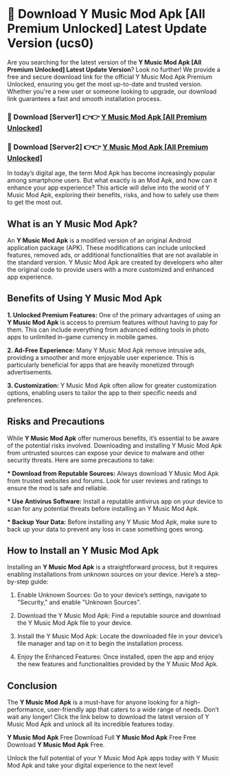 # 🤖 Download Y Music Mod Apk [All Premium Unlocked] Latest Update Version (ucs0)

Are you searching for the latest version of the <strong>Y Music Mod Apk [All Premium Unlocked] Latest Update Version</strong>? Look no further! We provide a free and secure download link for the official Y Music Mod Apk Premium Unlocked, ensuring you get the most up-to-date and trusted version. Whether you're a new user or someone looking to upgrade, our download link guarantees a fast and smooth installation process.


<h3>📌 Download [Server1] 👉👉 <a href="https://hapymods.com?title=Y+Music+Mod+Apk&ref=3B1">Y Music Mod Apk [All Premium Unlocked]</a></h3>

<h3>📌 Download [Server2] 👉👉 <a href="https://hapymods.com?title=Y+Music+Mod+Apk&ref=3B1">Y Music Mod Apk [All Premium Unlocked]</a></h3>


In today’s digital age, the term Mod Apk has become increasingly popular among smartphone users. But what exactly is an Mod Apk, and how can it enhance your app experience? This article will delve into the world of Y Music Mod Apk, exploring their benefits, risks, and how to safely use them to get the most out.


<h2>What is an Y Music Mod Apk?</h2>

An <strong>Y Music Mod Apk</strong> is a modified version of an original Android application package (APK). These modifications can include unlocked features, removed ads, or additional functionalities that are not available in the standard version. Y Music Mod Apk are created by developers who alter the original code to provide users with a more customized and enhanced app experience.


<h2>Benefits of Using Y Music Mod Apk</h2>

<strong> 1. Unlocked Premium Features:</strong> One of the primary advantages of using an <strong>Y Music Mod Apk</strong> is access to premium features without having to pay for them. This can include everything from advanced editing tools in photo apps to unlimited in-game currency in mobile games.

<strong> 2. Ad-Free Experience:</strong> Many Y Music Mod Apk remove intrusive ads, providing a smoother and more enjoyable user experience. This is particularly beneficial for apps that are heavily monetized through advertisements.

<strong> 3. Customization:</strong> Y Music Mod Apk often allow for greater customization options, enabling users to tailor the app to their specific needs and preferences.


<h2>Risks and Precautions</h2>

While <strong>Y Music Mod Apk</strong> offer numerous benefits, it’s essential to be aware of the potential risks involved. Downloading and installing Y Music Mod Apk from untrusted sources can expose your device to malware and other security threats. Here are some precautions to take:

<strong> * Download from Reputable Sources:</strong> Always download Y Music Mod Apk from trusted websites and forums. Look for user reviews and ratings to ensure the mod is safe and reliable.

<strong> * Use Antivirus Software:</strong> Install a reputable antivirus app on your device to scan for any potential threats before installing an Y Music Mod Apk.

<strong> * Backup Your Data:</strong> Before installing any Y Music Mod Apk, make sure to back up your data to prevent any loss in case something goes wrong.


<h2>How to Install an Y Music Mod Apk</h2>

Installing an <strong>Y Music Mod Apk</strong> is a straightforward process, but it requires enabling installations from unknown sources on your device. Here’s a step-by-step guide:

 1. Enable Unknown Sources: Go to your device’s settings, navigate to "Security," and enable "Unknown Sources".

 2. Download the Y Music Mod Apk: Find a reputable source and download the Y Music Mod Apk file to your device.

 3. Install the Y Music Mod Apk: Locate the downloaded file in your device’s file manager and tap on it to begin the installation process.

 4. Enjoy the Enhanced Features: Once installed, open the app and enjoy the new features and functionalities provided by the Y Music Mod Apk.


<h2><strong>Conclusion</strong></h2>

The <strong>Y Music Mod Apk</strong> is a must-have for anyone looking for a high-performance, user-friendly app that caters to a wide range of needs. Don’t wait any longer! Click the link below to download the latest version of Y Music Mod Apk and unlock all its incredible features today.

<strong>Y Music Mod Apk</strong> Free Download Full <strong>Y Music Mod Apk</strong> Free Free Download <strong>Y Music Mod Apk</strong> Free.

Unlock the full potential of your Y Music Mod Apk apps today with Y Music Mod Apk and take your digital experience to the next level!